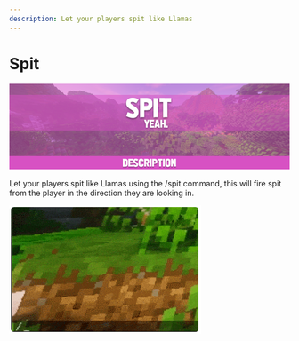 ```yaml
---
description: Let your players spit like Llamas
---
```


# Spit

![](../../.gitbook/assets/title.png)

Let your players spit like Llamas using the /spit command, this will fire spit from the player in the direction they are looking in.

![Spit on everything.](../../.gitbook/assets/6c623d4e50e78554b6a64cdf25f277af08598820.gif)

